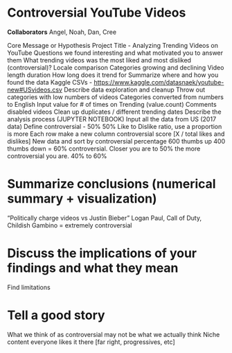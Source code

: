 # Controversial YouTube Videos

**Collaborators**
Angel, Noah, Dan, Cree

Core Message or Hypothesis
Project Title - Analyzing Trending Videos on YouTube
Questions we found interesting and what motivated you to answer them
What trending videos was the most liked and most disliked (controversial)?
Locale comparison
Categories growing and declining
Video length duration
How long does it trend for
Summarize where and how you found the data 
Kaggle CSVs - https://www.kaggle.com/datasnaek/youtube-new#USvideos.csv
Describe data exploration and cleanup 
Throw out categories with low numbers of videos
Categories converted from numbers to English
Input value for # of times on Trending (value.count)
Comments disabled videos
Clean up duplicates / different trending dates
Describe the analysis process (JUPYTER NOTEBOOK)
Input all the data from US (2017 data)
Define controversial - 50% 50% Like to Dislike ratio, use a proportion is more 
Each row make a new column controversial score [X / total likes and dislikes]
New data and sort by controversial percentage 600 thumbs up 400 thumbs down = 60% controversial. Closer you are to 50% the more controversial you are. 40% to 60%

# Summarize conclusions (numerical summary + visualization)
“Politically charge videos vs Justin Bieber”
Logan Paul, Call of Duty, Childish Gambino = extremely controversial

# Discuss the implications of your findings and what they mean
Find limitations

# Tell a good story
What we think of as controversial may not be what we actually think 
Niche content everyone likes it there [far right, progressives, etc]
